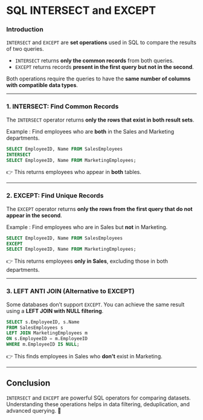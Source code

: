 # SQL INTERSECT and EXCEPT

### Introduction
`INTERSECT` and `EXCEPT` are **set operations** used in SQL to compare the results of two queries.

- `INTERSECT` returns **only the common records** from both queries.
- `EXCEPT` returns records **present in the first query but not in the second**.

Both operations require the queries to have the **same number of columns with compatible data types**.

---

### 1. INTERSECT: Find Common Records
The `INTERSECT` operator returns **only the rows that exist in both result sets**.

Example : Find employees who are **both** in the Sales and Marketing departments.

```sql
SELECT EmployeeID, Name FROM SalesEmployees
INTERSECT
SELECT EmployeeID, Name FROM MarketingEmployees;
```

👉 This returns employees who appear in **both** tables.

---

### 2. EXCEPT: Find Unique Records
The `EXCEPT` operator returns **only the rows from the first query that do not appear in the second**.

Example : Find employees who are in Sales but **not** in Marketing.

```sql
SELECT EmployeeID, Name FROM SalesEmployees
EXCEPT
SELECT EmployeeID, Name FROM MarketingEmployees;
```

👉 This returns employees **only in Sales**, excluding those in both departments.

---

### 3. LEFT ANTI JOIN (Alternative to EXCEPT)
Some databases don’t support `EXCEPT`. You can achieve the same result using a **LEFT JOIN with NULL filtering**.

```sql
SELECT s.EmployeeID, s.Name 
FROM SalesEmployees s
LEFT JOIN MarketingEmployees m
ON s.EmployeeID = m.EmployeeID
WHERE m.EmployeeID IS NULL;
```

👉 This finds employees in Sales who **don’t** exist in Marketing.


---

## Conclusion
`INTERSECT` and `EXCEPT` are powerful SQL operators for comparing datasets. Understanding these operations helps in data filtering, deduplication, and advanced querying. 🚀
